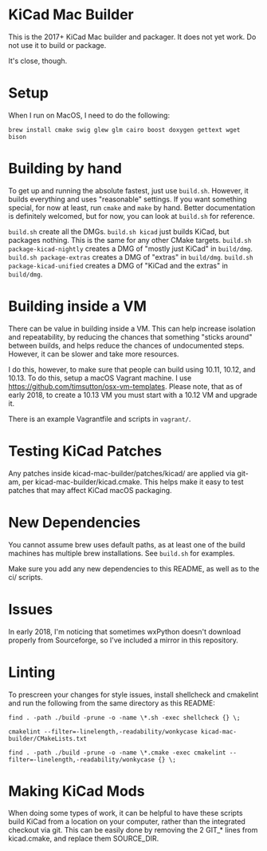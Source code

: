 KiCad Mac Builder
=================

This is the 2017+ KiCad Mac builder and packager.  It does not yet work.  Do not use it to build or package.

It's close, though.

Setup
=====
When I run on MacOS, I need to do the following:

`brew install cmake swig glew glm cairo boost doxygen gettext wget bison`

Building by hand
================
To get up and running the absolute fastest, just use `build.sh`.  However, it builds everything and uses "reasonable" settings.  If you want something special, for now at least, run `cmake` and `make` by hand.  Better documentation is definitely welcomed, but for now, you can look at `build.sh` for reference.

`build.sh` create all the DMGs.
`build.sh kicad` just builds KiCad, but packages nothing.  This is the same for any other CMake targets.
`build.sh package-kicad-nightly` creates a DMG of "mostly just KiCad" in `build/dmg`.
`build.sh package-extras` creates a DMG of "extras" in `build/dmg`.
`build.sh package-kicad-unified` creates a DMG of "KiCad and the extras" in `build/dmg`.

Building inside a VM
====================
There can be value in building inside a VM.  This can help increase isolation and repeatability, by reducing the chances that something "sticks around" between builds, and helps reduce the chances of undocumented steps.  However, it can be slower and take more resources.

I do this, however, to make sure that people can build using 10.11, 10.12, and 10.13.  To do this, setup a macOS Vagrant machine.  I use https://github.com/timsutton/osx-vm-templates.  Please note, that as of early 2018, to create a 10.13 VM you must start with a 10.12 VM and upgrade it.

There is an example Vagrantfile and scripts in `vagrant/`.

Testing KiCad Patches
=====================
Any patches inside kicad-mac-builder/patches/kicad/ are applied via git-am, per kicad-mac-builder/kicad.cmake.  This helps make it easy to test patches that may affect KiCad macOS packaging.

New Dependencies
================
You cannot assume brew uses default paths, as at least one of the build machines has multiple brew installations.  See `build.sh` for examples.

Make sure you add any new dependencies to this README, as well as to the ci/ scripts.

Issues
======
In early 2018, I'm noticing that sometimes wxPython doesn't download properly from Sourceforge, so I've included a mirror in this repository.

Linting
=======
To prescreen your changes for style issues, install shellcheck and cmakelint and run the following from the same directory as this README:

`find . -path ./build -prune -o -name \*.sh -exec shellcheck {} \;`

`cmakelint --filter=-linelength,-readability/wonkycase kicad-mac-builder/CMakeLists.txt`

`find . -path ./build -prune -o -name \*.cmake -exec cmakelint --filter=-linelength,-readability/wonkycase {} \;`

Making KiCad Mods
=================
When doing some types of work, it can be helpful to have these scripts build KiCad from a location on your computer, rather than the integrated checkout via git.  This can be easily done by removing the 2 GIT_* lines from kicad.cmake, and replace them SOURCE_DIR.
